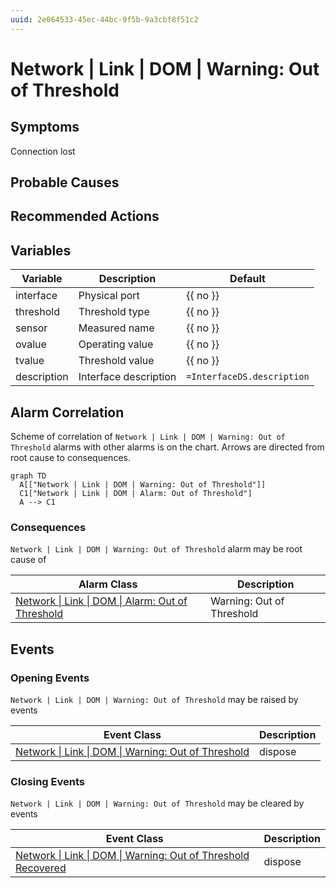 ```yaml
---
uuid: 2e064533-45ec-44bc-9f5b-9a3cbf8f51c2
---
```

# Network | Link | DOM | Warning: Out of Threshold

## Symptoms

Connection lost

## Probable Causes

## Recommended Actions

## Variables

Variable | Description | Default
--- | --- | ---
interface | Physical port | {{ no }}
threshold | Threshold type | {{ no }}
sensor | Measured name | {{ no }}
ovalue | Operating value | {{ no }}
tvalue | Threshold value | {{ no }}
description | Interface description | `=InterfaceDS.description`

## Alarm Correlation

Scheme of correlation of `Network | Link | DOM | Warning: Out of Threshold` alarms with other alarms is on the chart. 
Arrows are directed from root cause to consequences.

```mermaid
graph TD
  A[["Network | Link | DOM | Warning: Out of Threshold"]]
  C1["Network | Link | DOM | Alarm: Out of Threshold"]
  A --> C1
```

### Consequences
`Network | Link | DOM | Warning: Out of Threshold` alarm may be root cause of

Alarm Class | Description
--- | ---
[Network \| Link \| DOM \| Alarm: Out of Threshold](alarm-out-of-threshold.md) | Warning: Out of Threshold

## Events

### Opening Events
`Network | Link | DOM | Warning: Out of Threshold` may be raised by events

Event Class | Description
--- | ---
[Network \| Link \| DOM \| Warning: Out of Threshold](../../../../event-classes/network/link/dom/warning-out-of-threshold.md) | dispose

### Closing Events
`Network | Link | DOM | Warning: Out of Threshold` may be cleared by events

Event Class | Description
--- | ---
[Network \| Link \| DOM \| Warning: Out of Threshold Recovered](../../../../event-classes/network/link/dom/warning-out-of-threshold-recovered.md) | dispose
